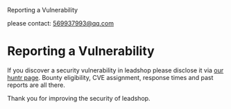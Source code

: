 Reporting a Vulnerability

please contact:   569937993@qq.com


# Reporting a Vulnerability

If you discover a security vulnerability in leadshop please disclose it via [our huntr page](https://huntr.dev/repos/qmpaas/leadshop/). Bounty eligibility, CVE assignment, response times and past reports are all there.

Thank you for improving the security of leadshop.